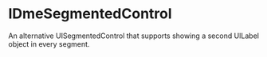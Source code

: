 # IDmeSegmentedControl
An alternative UISegmentedControl that supports showing a second UILabel object in every segment.
